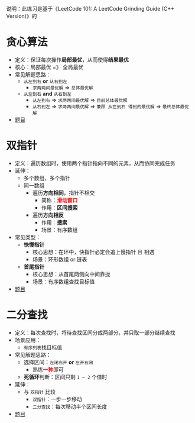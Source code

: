说明：此练习是基于《LeetCode 101: A LeetCode Grinding Guide (C++ Version)》的

# 贪心算法

- 定义：保证每次操作**局部最优**，从而使得**结果最优**
- 核心：局部最优 =》 全局最优
- 常见解题思路：
  - `从左到右` **or** `从右到左`
    - `求两两间最优解` => `总体最优解`
  - `从左到右` **and** `从右到左`
    - `从左到右` => `求两两间最优解` => `目前总体最优解`
    - `从右到左` => `求两两间最优解` => `兼顾 从左到右 得到的最优解` => `最终总体最优解`
- [题目](algorithm-training/1.greedy.md)

# 双指针

- 定义：遍历数组时，使用两个指针指向不同的元素，从而协同完成任务
- 延伸：
  - 多个数组，多个指针
  - 同一数组
    - 遍历**方向相同**，指针不相交
      - 简称：<b style="color: red">滑动窗口</b>
      - 作用：**区间搜索**
    - 遍历**方向相反**
      - 作用：**搜索**
      - 场景：有序数组
- 常见类型：
  - **快慢指针**
    - 核心思想：在环中，快指针必定会追上慢指针 且 相遇
    - 场景：环形数组 or 链表
  - **首尾指针**
    - 核心思想：从首尾两侧向中间靠拢
    - 场景：有序数组查找目标值
- [题目](algorithm-training/2.double_pointer.md)

# 二分查找

- 定义：每次查找时，将待查找区间分成两部分，并只取一部分继续查找
- 场景应用：
  - `有序列表`找目标值
- 常见解题思路：
  - 选择区间：`左闭右开` **or** `左开右闭`
    - 熟练<b style="color: red;">一种</b>即可
  - **死循环**判断：区间只剩 `1 ~ 2` 个值时
- 延伸：
  - 与 `双指针` 比较
    - `双指针`：一步一步移动
    - `二分查找`：每次移动半个区间长度
- [题目](algorithm-training/2.double_pointer.md)
